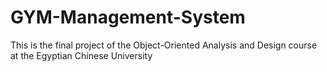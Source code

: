 # GYM-Management-System
This is the final project of the Object-Oriented Analysis and Design course at the Egyptian Chinese University
